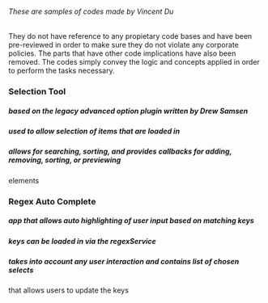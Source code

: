 ###### These are samples of codes made by Vincent Du

They do not have reference to any propietary code bases and have been pre-reviewed in order to make 
sure they do not violate any corporate policies. The parts that have other code implications have 
also been removed. The codes simply convey the logic and concepts applied in order to perform the tasks necessary. 

### Selection Tool
##### based on the legacy advanced option plugin written by Drew Samsen
##### used to allow selection of items that are loaded in
##### allows for searching, sorting, and provides callbacks for adding, removing, sorting, or previewing
elements


### Regex Auto Complete
##### app that allows auto highlighting of user input based on matching keys
##### keys can be loaded in via the regexService
##### takes into account any user interaction and contains list of chosen selects 
that allows users to update the keys